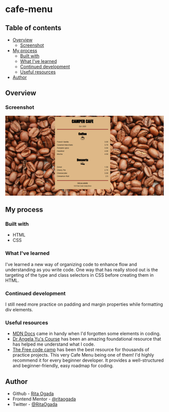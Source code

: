# cafe-menu

## Table of contents

- [Overview](#overview)
  - [Screenshot](#screenshot)
- [My process](#my-process)
  - [Built with](#built-with)
  - [What I've learned](#what-i've-learned)
  - [Continued development](#continued-development)
  - [Useful resources](#useful-resources)
- [Author](#author)

## Overview

### Screenshot

![Cafe-menu-screenshot](image-3.png)

## My process

### Built with

- HTML
- CSS 

### What I've learned

I've learned a new way of organizing code to enhance flow and understanding as you write code. 
One way that has really stood out is the targeting of the type and class selectors in CSS before creating them in HTML.  

### Continued development

I still need more practice on padding and margin properties while formatting div elements. 

### Useful resources

- [MDN Docs](https://developer.mozilla.org/) came in handy when I'd forgotten some elements in coding. 
- [Dr Angela Yu's Course](https://www.udemy.com/share/101qYw3@L4fp6FHQmfBr0zjbW1itoREIN9o6QYb6Ls7Mg6qwfXJxqYdP3wiPAbz_ClZh2CDquA==/) has been an amazing foundational resource that has helped me understand what I code. 
- [The Free code camp](https://www.freecodecamp.org/) has been the best resource for thousands of practice projects. This very Cafe Menu being one of them! I'd highly recommend it for every beginner developer. It provides a well-structured and beginner-friendly, easy roadmap for coding.  

## Author

- Github - [Rita Ogada](https://github.com/ritaogada)
- Frontend Mentor - [@ritaogada](https://www.frontendmentor.io/profile/ritaogada)
- Twitter - [@RitaOgada](https://twitter.com/RitaOgada)
